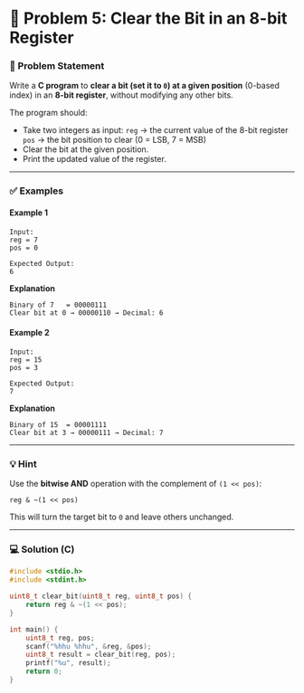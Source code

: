 # 🧩 Problem 5: Clear the Bit in an 8-bit Register

### 📝 Problem Statement

Write a **C program** to **clear a bit (set it to `0`) at a given position** (0-based index) in an **8-bit register**, without modifying any other bits.

The program should:

* Take two integers as input:
  `reg` → the current value of the 8-bit register
  `pos` → the bit position to clear (0 = LSB, 7 = MSB)
* Clear the bit at the given position.
* Print the updated value of the register.

---

### ✅ Examples

#### Example 1

```
Input:
reg = 7
pos = 0

Expected Output:
6
```

**Explanation**

```
Binary of 7   = 00000111  
Clear bit at 0 → 00000110 → Decimal: 6
```

#### Example 2

```
Input:
reg = 15
pos = 3

Expected Output:
7
```

**Explanation**

```
Binary of 15  = 00001111  
Clear bit at 3 → 00000111 → Decimal: 7
```

---

### 💡 Hint

Use the **bitwise AND** operation with the complement of `(1 << pos)`:

```
reg & ~(1 << pos)
```

This will turn the target bit to `0` and leave others unchanged.

---

### 💻 Solution (C)

```c
#include <stdio.h>
#include <stdint.h>

uint8_t clear_bit(uint8_t reg, uint8_t pos) {
    return reg & ~(1 << pos);
}

int main() {
    uint8_t reg, pos;
    scanf("%hhu %hhu", &reg, &pos);
    uint8_t result = clear_bit(reg, pos);
    printf("%u", result);
    return 0;
}
```